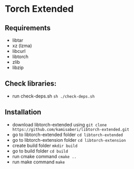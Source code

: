 # Torch Extended
## Requirements
- libtar
- xz (lzma)
- libcurl
- libtorch
- zlib
- libzip
## Check libraries:
- run check-deps.sh `sh ./check-deps.sh`
## Installation
- download libtorch-extended using `git clone https://github.com/kamisaberi/libtorch-extended.git`
- go to libtorch-extended folder `cd libtorch-extended`
- go to libtorch-extension folder `cd libtorch-extension`
- create build folder `mkdir build`
- go to build folder `cd build`
- run cmake command `cmake ..`
- run make command `make`


